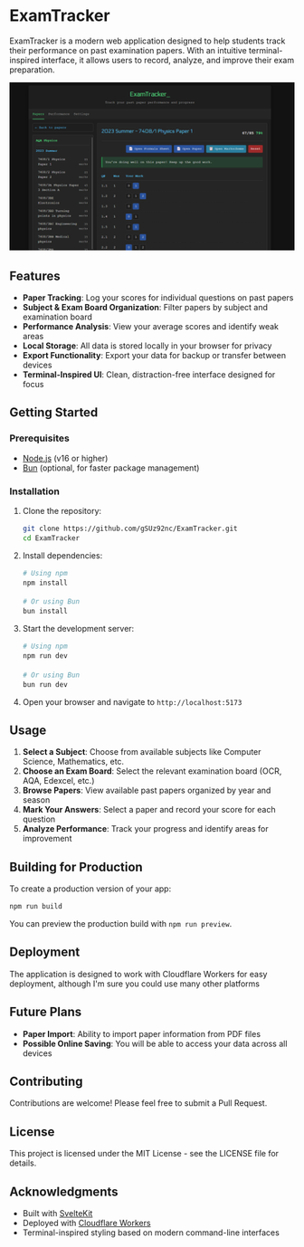 # ExamTracker

ExamTracker is a modern web application designed to help students track their performance on past examination papers. With an intuitive terminal-inspired interface, it allows users to record, analyze, and improve their exam preparation.

![ExamTracker Screenshot](static/screenshot.png)

## Features

- **Paper Tracking**: Log your scores for individual questions on past papers
- **Subject & Exam Board Organization**: Filter papers by subject and examination board
- **Performance Analysis**: View your average scores and identify weak areas
- **Local Storage**: All data is stored locally in your browser for privacy
- **Export Functionality**: Export your data for backup or transfer between devices
- **Terminal-Inspired UI**: Clean, distraction-free interface designed for focus

## Getting Started

### Prerequisites

- [Node.js](https://nodejs.org/) (v16 or higher)
- [Bun](https://bun.sh/) (optional, for faster package management)

### Installation

1. Clone the repository:
   ```bash
   git clone https://github.com/gSUz92nc/ExamTracker.git
   cd ExamTracker
   ```

2. Install dependencies:
   ```bash
   # Using npm
   npm install
   
   # Or using Bun
   bun install
   ```

3. Start the development server:
   ```bash
   # Using npm
   npm run dev
   
   # Or using Bun
   bun run dev
   ```

4. Open your browser and navigate to `http://localhost:5173`

## Usage

1. **Select a Subject**: Choose from available subjects like Computer Science, Mathematics, etc.
2. **Choose an Exam Board**: Select the relevant examination board (OCR, AQA, Edexcel, etc.)
3. **Browse Papers**: View available past papers organized by year and season
4. **Mark Your Answers**: Select a paper and record your score for each question
5. **Analyze Performance**: Track your progress and identify areas for improvement

## Building for Production

To create a production version of your app:

```bash
npm run build
```

You can preview the production build with `npm run preview`.

## Deployment

The application is designed to work with Cloudflare Workers for easy deployment, although I'm sure you could use many other platforms

## Future Plans

- **Paper Import**: Ability to import paper information from PDF files
- **Possible Online Saving**: You will be able to access your data across all devices


## Contributing

Contributions are welcome! Please feel free to submit a Pull Request.

## License

This project is licensed under the MIT License - see the LICENSE file for details.

## Acknowledgments

- Built with [SvelteKit](https://kit.svelte.dev/)
- Deployed with [Cloudflare Workers](https://workers.cloudflare.com/)
- Terminal-inspired styling based on modern command-line interfaces
